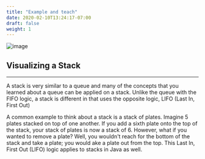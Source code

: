```yaml
---
title: "Example and teach"
date: 2020-02-10T13:24:17-07:00
draft: false
weight: 1
--- 
```

<link rel="stylesheet" href="../../style.css">

![image](../../img/stackIntro.png)

## Visualizing a Stack

<hr>

A stack is very similar to a queue and many of the concepts that you learned about a queue can be applied on a stack. Unlike the queue with the FIFO logic, a stack is different in that uses the opposite logic, LIFO (Last In, First Out)

A common example to think about a stack is a stack of plates. Imagine 5 plates stacked on top of one another. If you add a sixth plate onto the top of the stack, your stack of plates is now a stack of 6. However, what if you wanted to remove a plate? Well, you wouldn't reach for the bottom of the stack and take a plate; you would ake a plate out from the top. This Last In, First Out (LIFO) logic applies to stacks in Java as well.